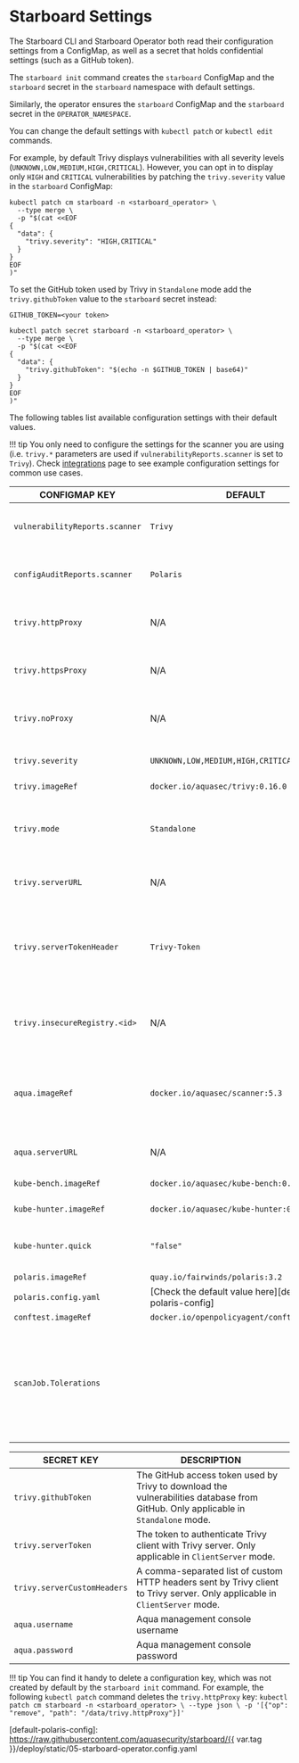# Starboard Settings

The Starboard CLI and Starboard Operator both read their configuration settings
from a ConfigMap, as well as a secret that holds confidential settings (such as
a GitHub token).

The `starboard init` command creates the `starboard` ConfigMap and the
`starboard` secret in the `starboard` namespace with default settings.

Similarly, the operator ensures the `starboard` ConfigMap and the `starboard`
secret in the `OPERATOR_NAMESPACE`.

You can change the default settings with `kubectl patch` or `kubectl edit`
commands.

For example, by default Trivy displays vulnerabilities with all severity levels
(`UNKNOWN,LOW,MEDIUM,HIGH,CRITICAL`). However, you can opt in to display only
`HIGH` and `CRITICAL` vulnerabilities by patching the `trivy.severity` value
in the `starboard` ConfigMap:

```
kubectl patch cm starboard -n <starboard_operator> \
  --type merge \
  -p "$(cat <<EOF
{
  "data": {
    "trivy.severity": "HIGH,CRITICAL"
  }
}
EOF
)"
```

To set the GitHub token used by Trivy in `Standalone` mode add the
`trivy.githubToken` value to the `starboard` secret instead:

```
GITHUB_TOKEN=<your token>

kubectl patch secret starboard -n <starboard_operator> \
  --type merge \
  -p "$(cat <<EOF
{
  "data": {
    "trivy.githubToken": "$(echo -n $GITHUB_TOKEN | base64)"
  }
}
EOF
)"
```

The following tables list available configuration settings with their default values.

!!! tip
    You only need to configure the settings for the scanner you are using (i.e. `trivy.*` parameters are
    used if `vulnerabilityReports.scanner` is set to `Trivy`). Check
    [integrations](./integrations/vulnerability-scanners/index.md) page to see example configuration settings for common use cases.

| CONFIGMAP KEY                         | DEFAULT                                                                           | DESCRIPTION |
| ------------------------------- | ------------------------------------------------------ | ----------- |
| `vulnerabilityReports.scanner`  | `Trivy`                                                | The name of the plugin that generates vulnerability reports. Either `Trivy` or `Aqua`. |
| `configAuditReports.scanner`    | `Polaris`                                              | The name of the plugin that generates config audit reports. Either `Polaris` or `Conftest`. |
| `trivy.httpProxy`               | N/A                                                    | The HTTP proxy used by Trivy to download the vulnerabilities database from GitHub. |
| `trivy.httpsProxy`              | N/A                                                    | The HTTPS proxy used by Trivy to download the vulnerabilities database from GitHub. |
| `trivy.noProxy`                 | N/A                                                    | A comma separated list of IPs and domain names that are not subject to proxy settings. |
| `trivy.severity`                | `UNKNOWN,LOW,MEDIUM,HIGH,CRITICAL`                     | A comma separated list of severity levels reported by Trivy |
| `trivy.imageRef`                | `docker.io/aquasec/trivy:0.16.0`                       | Trivy image reference |
| `trivy.mode`                    | `Standalone`                                           | Trivy client mode. Either `Standalone` or `ClientServer`. Depending on the active mode other settings might be applicable or required. |
| `trivy.serverURL`               | N/A                                                    | The endpoint URL of the Trivy server. Required in `ClientServer` mode. |
| `trivy.serverTokenHeader`       | `Trivy-Token`                                          | The name of the HTTP header to send the authentication token to Trivy server. Only application in `ClientServer` mode when `trivy.serverToken` is specified. |
| `trivy.insecureRegistry.<id>`   | N/A                                                    | The registry to which insecure connections are allowed. There can be multiple registries with different registry `<id>`. |
| `aqua.imageRef`                 | `docker.io/aquasec/scanner:5.3`                        | Aqua scanner image reference. The tag determines the version of the `scanner` binary executable and it must be compatible with version of Aqua console. |
| `aqua.serverURL`                | N/A                                                    | The endpoint URL of Aqua management console |
| `kube-bench.imageRef`           | `docker.io/aquasec/kube-bench:0.5.0`                   | kube-bench image reference |
| `kube-hunter.imageRef`          | `docker.io/aquasec/kube-hunter:0.4.1`                  | kube-hunter image reference |
| `kube-hunter.quick`             | `"false"`                                              | Whether to use kube-hunter's "quick" scanning mode (subnet 24). Set to `"true"` to enable. |
| `polaris.imageRef`              | `quay.io/fairwinds/polaris:3.2`                        | Polaris image reference |
| `polaris.config.yaml`           | [Check the default value here][default-polaris-config] | Polaris configuration file |
| `conftest.imageRef`             | `docker.io/openpolicyagent/conftest:v0.25.0`           | Conftest image reference |
| `scanJob.Tolerations`           |                                                        | JSON representation of the [tolerations](https://kubernetes.io/docs/concepts/scheduling-eviction/taint-and-toleration) to be applied to the vulnerability scanner pods so that they can run on nodes with matching taints. Example: `'[{"key":"key1", "operator":"Equal", "value":"value1", "effect":"NoSchedule"}]'`|

| SECRET KEY                  | DESCRIPTION |
| --------------------------- | ----------- |
| `trivy.githubToken`         | The GitHub access token used by Trivy to download the vulnerabilities database from GitHub. Only applicable in `Standalone` mode. |
| `trivy.serverToken`         | The token to authenticate Trivy client with Trivy server. Only applicable in `ClientServer` mode. |
| `trivy.serverCustomHeaders` | A comma-separated list of custom HTTP headers sent by Trivy client to Trivy server. Only applicable in `ClientServer` mode. |
| `aqua.username`             | Aqua management console username |
| `aqua.password`             | Aqua management console password |

!!! tip
    You can find it handy to delete a configuration key, which was not created by default by the
    `starboard init` command. For example, the following `kubectl patch` command deletes the `trivy.httpProxy` key:
    ```
    kubectl patch cm starboard -n <starboard_operator> \
      --type json \
      -p '[{"op": "remove", "path": "/data/trivy.httpProxy"}]'
    ```

[default-polaris-config]: https://raw.githubusercontent.com/aquasecurity/starboard/{{ var.tag }}/deploy/static/05-starboard-operator.config.yaml
